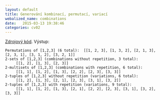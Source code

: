 ```yaml
---
layout: default
title: Generování kombinací, permutací, variací
webalized_name: combinations
date:   2015-03-13 19:38:46
categories: cv02
---
```


[Zdrojový kód](https://github.com/OndrejSlamecka/iv122/blob/gh-pages/assets/turtle/comb.py). Výstup:


	Permutations of [1,2,3] (6 total):  [[1, 2, 3], [1, 3, 2], [2, 1, 3], [2, 3, 1], [3, 1, 2], [3, 2, 1]]
	2-sets of [1,2,3] (combinations without repetition, 3 total):
		 [[1, 2], [1, 3], [2, 3]]
	2-multisets of [1,2,3] (combinations with repetition, 6 total):
		 [[1, 1], [1, 2], [1, 3], [2, 2], [2, 3], [3, 3]]
	2-tuples of [1,2,3] without repetition (variations, 6 total):
		 [[1, 2], [1, 3], [2, 1], [2, 3], [3, 1], [3, 2]]
	2-tuples of [1,2,3] with repetition (variations, 9 total):
		 [[1, 1], [1, 2], [1, 3], [2, 1], [2, 2], [2, 3], [3, 1], [3, 2], [3, 3]]
